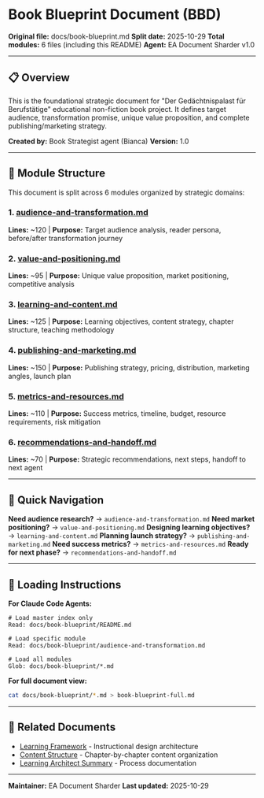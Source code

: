 # Book Blueprint Document (BBD)

**Original file:** docs/book-blueprint.md
**Split date:** 2025-10-29
**Total modules:** 6 files (including this README)
**Agent:** EA Document Sharder v1.0

---

## 📋 Overview

This is the foundational strategic document for "Der Gedächtnispalast für Berufstätige" educational non-fiction book project. It defines target audience, transformation promise, unique value proposition, and complete publishing/marketing strategy.

**Created by:** Book Strategist agent (Bianca)
**Version:** 1.0

---

## 📁 Module Structure

This document is split across 6 modules organized by strategic domains:

### 1. [audience-and-transformation.md](./audience-and-transformation.md)
**Lines:** ~120 | **Purpose:** Target audience analysis, reader persona, before/after transformation journey

### 2. [value-and-positioning.md](./value-and-positioning.md)
**Lines:** ~95 | **Purpose:** Unique value proposition, market positioning, competitive analysis

### 3. [learning-and-content.md](./learning-and-content.md)
**Lines:** ~125 | **Purpose:** Learning objectives, content strategy, chapter structure, teaching methodology

### 4. [publishing-and-marketing.md](./publishing-and-marketing.md)
**Lines:** ~150 | **Purpose:** Publishing strategy, pricing, distribution, marketing angles, launch plan

### 5. [metrics-and-resources.md](./metrics-and-resources.md)
**Lines:** ~110 | **Purpose:** Success metrics, timeline, budget, resource requirements, risk mitigation

### 6. [recommendations-and-handoff.md](./recommendations-and-handoff.md)
**Lines:** ~70 | **Purpose:** Strategic recommendations, next steps, handoff to next agent

---

## 🧭 Quick Navigation

**Need audience research?** → `audience-and-transformation.md`
**Need market positioning?** → `value-and-positioning.md`
**Designing learning objectives?** → `learning-and-content.md`
**Planning launch strategy?** → `publishing-and-marketing.md`
**Need success metrics?** → `metrics-and-resources.md`
**Ready for next phase?** → `recommendations-and-handoff.md`

---

## 🤖 Loading Instructions

**For Claude Code Agents:**
```
# Load master index only
Read: docs/book-blueprint/README.md

# Load specific module
Read: docs/book-blueprint/audience-and-transformation.md

# Load all modules
Glob: docs/book-blueprint/*.md
```

**For full document view:**
```bash
cat docs/book-blueprint/*.md > book-blueprint-full.md
```

---

## 🔗 Related Documents

- [Learning Framework](../learning-framework/) - Instructional design architecture
- [Content Structure](../content-structure/) - Chapter-by-chapter content organization
- [Learning Architect Summary](../learning-architect-summary.md) - Process documentation

---

**Maintainer:** EA Document Sharder
**Last updated:** 2025-10-29
